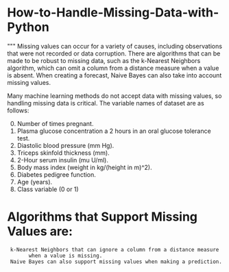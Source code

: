 # How-to-Handle-Missing-Data-with-Python
"""
Missing values can occur for a variety of causes, including observations
that were not recorded or data corruption. There are algorithms that can be 
made to be robust to missing data, such as the k-Nearest Neighbors algorithm,
which can omit a column from a distance measure when a value is absent. When
creating a forecast, Naive Bayes can also take into account missing values.

Many machine learning methods do not accept data with missing values, so
 handling missing data is critical.
  The variable names of dataset are as follows:

0. Number of times pregnant.
1. Plasma glucose concentration a 2 hours in an oral glucose tolerance test.
2. Diastolic blood pressure (mm Hg).
3. Triceps skinfold thickness (mm).
4. 2-Hour serum insulin (mu U/ml).
5. Body mass index (weight in kg/(height in m)^2).
6. Diabetes pedigree function.
7. Age (years).
8. Class variable (0 or 1)
# Algorithms that Support Missing Values are:
     k-Nearest Neighbors that can ignore a column from a distance measure
           when a value is missing. 
     Naive Bayes can also support missing values when making a prediction.

